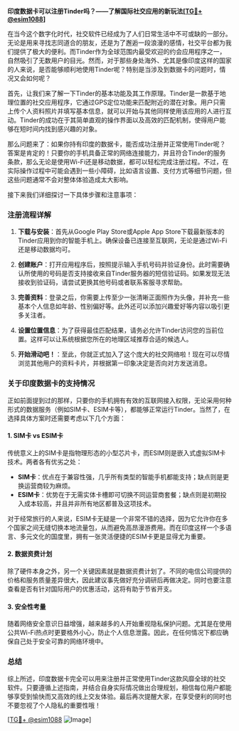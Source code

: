 **印度数据卡可以注册Tinder吗？——了解国际社交应用的新玩法[[TG💪+ @esim1088](https://t.me/s/esim1088)]**

在当今这个数字化时代，社交软件已经成为了人们日常生活中不可或缺的一部分。无论是用来寻找志同道合的朋友，还是为了邂逅一段浪漫的感情，社交平台都为我们提供了极大的便利。而Tinder作为全球范围内最受欢迎的约会应用程序之一，自然吸引了无数用户的目光。然而，对于那些身处海外、尤其是像印度这样的国家的人来说，是否能够顺利地使用Tinder呢？特别是当涉及到数据卡的问题时，情况又会如何呢？

首先，让我们来了解一下Tinder的基本功能及其工作原理。Tinder是一款基于地理位置的社交应用程序，它通过GPS定位功能来匹配附近的潜在对象。用户只需上传个人资料照片并填写基本信息，就可以开始与其他同样使用该应用的人进行互动。Tinder的成功在于其简单直观的操作界面以及高效的匹配机制，使得用户能够在短时间内找到感兴趣的对象。

那么问题来了：如果你持有印度的数据卡，能否成功注册并正常使用Tinder呢？答案是肯定的！只要你的手机具备正常的网络连接能力，并且符合Tinder的服务条款，那么无论是使用Wi-Fi还是移动数据，都可以轻松完成注册过程。不过，在实际操作过程中可能会遇到一些小障碍，比如语言设置、支付方式等细节问题，但这些问题通常不会对整体体验造成太大影响。

接下来我们详细探讨一下具体步骤和注意事项：

### 注册流程详解

1. **下载与安装**：首先从Google Play Store或Apple App Store下载最新版本的Tinder应用到你的智能手机上。确保设备已连接至互联网，无论是通过Wi-Fi还是移动数据均可。

2. **创建账户**：打开应用程序后，按照提示输入手机号码并验证身份。此时需要确认所使用的号码是否支持接收来自Tinder服务器的短信验证码。如果发现无法接收到验证码，请尝试更换其他号码或者联系客服寻求帮助。

3. **完善资料**：登录之后，你需要上传至少一张清晰正面照作为头像，并补充一些基本个人信息如年龄、性别偏好等。此外还可以添加兴趣爱好等内容以吸引更多关注者。

4. **设置位置信息**：为了获得最佳匹配结果，请务必允许Tinder访问您的当前位置。这样可以让系统根据您所在的地理区域推荐合适的候选人。

5. **开始滑动吧！**：至此，你就正式加入了这个庞大的社交网络啦！现在可以尽情浏览其他用户的资料卡片，并根据第一印象决定是否向对方发送消息。

### 关于印度数据卡的支持情况

正如前面提到过的那样，只要你的手机拥有有效的互联网接入权限，无论采用何种形式的数据服务（例如SIM卡、ESIM卡等），都能够正常运行Tinder。当然了，在选择具体方案时还需要考虑以下几个方面：

#### 1. SIM卡 vs ESIM卡
传统意义上的SIM卡是指物理形态的小型芯片卡，而ESIM则是嵌入式虚拟SIM卡技术。两者各有优劣之处：
- **SIM卡**：优点在于兼容性强，几乎所有类型的智能手机都能支持；缺点则是更换运营商较为麻烦。
- **ESIM卡**：优势在于无需实体卡槽即可切换不同运营商套餐；缺点则是初期投入成本较高，并且并非所有地区都普及这项技术。

对于经常旅行的人来说，ESIM卡无疑是一个非常不错的选择，因为它允许你在多个国家之间无缝切换本地流量包，从而避免高昂漫游费用。而在印度这样一个多语言、多元文化的国度里，拥有一张灵活便捷的ESIM卡更是显得尤为重要。

#### 2. 数据资费计划
除了硬件本身之外，另一个关键因素就是数据资费计划了。不同的电信公司提供的价格和服务质量差异很大，因此建议事先做好充分调研后再做决定。同时也要注意查看是否有针对国际用户的优惠活动，这将有助于节省开支。

#### 3. 安全性考量
随着网络安全意识日益增强，越来越多的人开始重视隐私保护问题。尤其是在使用公共Wi-Fi热点时更要格外小心，防止个人信息泄露。因此，在任何情况下都应确保自己处于安全可靠的网络环境中。

### 总结

综上所述，印度数据卡完全可以用来注册并正常使用Tinder这款风靡全球的社交软件。只要遵循上述指南，并结合自身实际情况做出合理规划，相信每位用户都能够享受到愉快而又高效的线上交友体验。最后再次提醒大家，在享受便利的同时也不要忽视了个人隐私的重要性哦！

[[TG💪+ @esim1088](https://t.me/s/esim1088) ![Image](https://i.postimg.cc/4NQfJmqS/Snipaste-2025-05-13-00-14-12.png)]